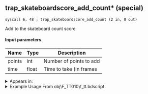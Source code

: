 ## trap_skateboardscore_add_count* (special)

`syscall 6, 48 ; trap_skateboardscore_add_count (2 in, 0 out)`

Add to the skateboard count score

#### Input parameters
| Name | Type | Description
|------|------|------------
| points   | int   | Number of points to add
| time   | float   | Time to take (in frames




<details>
	<summary>Appears in:</summary>
| filename | Entity (obj)
|----------|-------------
| obj\F_TT010\f_tt.bdscript       | ((F) Skateboard (TT))          
| obj\F_TT010_AL\f_tt.bdscript       | ((F) Skateboard (AL))          
| obj\F_TT010_CA\f_tt.bdscript       | ((F) Skateboard (CA))          
| obj\F_TT010_HE\f_tt.bdscript       | ((F) Skateboard (HE))          
| obj\F_TT010_NM\f_tt.bdscript       | ((F) Skateboard (NM))          
| obj\F_TT010_SORA\f_tt.bdscript       | ((F) Skateboard (SORA) (TT))          
| obj\F_TT010_TR\f_tt.bdscript       | ((F) Skateboard (TR))          
| obj\F_TT010_WI\f_tt.bdscript       | ((F) Skateboard (WI))          
| obj\N_EX650_TT_B_SKATE_RTN\n_ex.bdscript       | ((N) Villager (boy) (TT_B_SKATE) (RTN) (EX))          
| obj\N_EX670_TT_A_SKATE_RTN\n_ex.bdscript       | ((N) Villager (girl) (TT_A_SKATE) (RTN) (EX))          
| obj\N_EX680_TT_B_SKATE_RTN\n_ex.bdscript       | ((N) Villager (man) (TT_B_SKATE) (RTN) (EX))          
| obj\N_EX690_TT_A_SKATE_RTN\n_ex.bdscript       | ((N) Villager (woman) (TT_A_SKATE) (RTN) (EX))          
| obj\N_EX740_TT_SKATE_RTN\n_ex.bdscript       | ((N) Dove (TT) (SKATE) (RTN) (EX))          

</details>

<details>
	<summary>Example Usage From obj\F_TT010\f_tt.bdscript</summary>
```
L522:
 popToSp 0
 pushImm 20
 pushImmf 60
 syscall 6, 48 ; trap_skateboardscore_add_count (2 in, 0 out)
 pushImm 0
 pushImm 0
 sub 
 ipos 
 jz L555
 pushImm 64
 pushImm L556
 pushFromFSp 0
 gosub 4, L757
 drop 
 jmp L555
```
</details>

